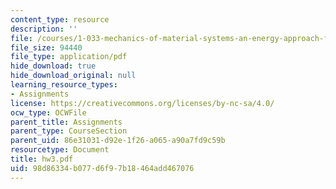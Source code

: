 ```yaml
---
content_type: resource
description: ''
file: /courses/1-033-mechanics-of-material-systems-an-energy-approach-fall-2003/98d86334b077d6f97b18464add467076_hw3.pdf
file_size: 94440
file_type: application/pdf
hide_download: true
hide_download_original: null
learning_resource_types:
- Assignments
license: https://creativecommons.org/licenses/by-nc-sa/4.0/
ocw_type: OCWFile
parent_title: Assignments
parent_type: CourseSection
parent_uid: 86e31031-d92e-1f26-a065-a90a7fd9c59b
resourcetype: Document
title: hw3.pdf
uid: 98d86334-b077-d6f9-7b18-464add467076
---
```

